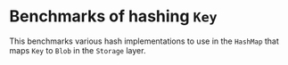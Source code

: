 # Benchmarks of hashing `Key`

This benchmarks various hash implementations to use in the `HashMap` that maps
`Key` to `Blob` in the `Storage` layer.
